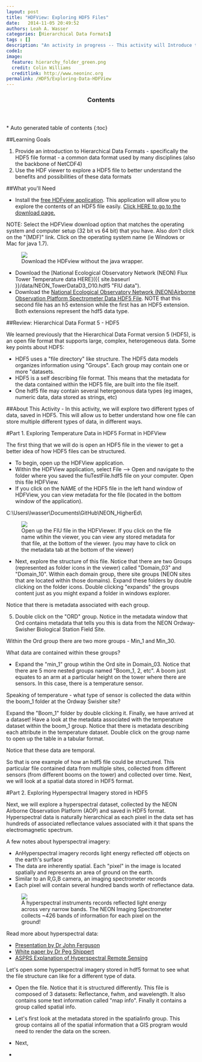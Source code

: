 ```yaml
---
layout: post
title: "HDFView: Exploring HDF5 Files"
date:   2014-11-05 20:49:52
authors: Leah A. Wasser
categories: [Hierarchical Data Formats]
tags : []
description: "An activity in progress -- This activity will Introduce the HDF5 file format."
code1: 
image:
  feature: hierarchy_folder_green.png
  credit: Colin Williams
  creditlink: http://www.neoninc.org
permalink: /HDF5/Exploring-Data-HDFView
---
```

<section id="table-of-contents" class="toc">
  <header>
    <h3 >Contents</h3>
  </header>
<div id="drawer" markdown="1">
*  Auto generated table of contents
{:toc}
</div>
</section><!-- /#table-of-contents -->


##Learning Goals

1. Provide an introduction to Hierarchical Data Formats - specifically the HDF5 file format - a common data format used by many disciplines (also the backbone of NetCDF4)
2. Use the HDF viewer to explore a HDF5 file to better understand the benefits and possibilities of these data formats 

##What you'll Need
- Install the [free HDFview application](http://www.hdfgroup.org/products/java/hdfview/). This application will allow you to explore the contents of an HDF5 file easily. <a href="http://www.hdfgroup.org/products/java/release/download.html" target="_blank">Click HERE to go to the download page. </a>

NOTE: Select the HDFView download option that matches the operating system and computer setup (32 bit vs 64 bit) that you have. Also *don't* click on the "(MDF)" link. Click on the operating system name (ie Windows or Mac for java 1.7).

<figure>
    <a href="{{ site.baseurl }}/images/HDF5View_Install.png">
    <img src="{{ site.baseurl }}/images/HDF5View_Install.png"></a>
    <figcaption>Download the HDFview without the java wrapper.</figcaption>
</figure>

- Download the [National Ecological Observatory Network (NEON) Flux Tower Temperature data HERE]({{ site.baseurl }}/data/NEON_TowerDataD3_D10.hdf5 "FIU data").
- Download the [National Ecological Observatory Network (NEON)Airborne Observation Platform Spectrometer Data HDF5 File](http://www.neoninc.org/NEONedu/Data/HDF5/SJER_140123_chip.h5 "FIU data"). NOTE that this second file has an h5 extension while the first has an HDF5 extension. Both extensions represent the hdf5 data type.

##Review: Hierarchical Data Format 5 - HDF5

We learned previously that the Hierarchical Data Format version 5 (HDF5), is an open file format that supports large, complex, heterogeneous data. Some key points about HDF5:

-  HDF5 uses a "file directory" like structure. The HDF5 data models organizes information using "Groups". Each group may contain one or more "datasets.
-  HDF5 is a self describing file format. This means that the metadata for the data contained within the HDF5 file, are built into the file itself.
-  One hdf5 file may contain several hetergeonous data types (eg images, numeric data, data stored as strings, etc) 


##About This Activity - 
In this activity, we will explore two different types of data, saved in HDF5. This will allow us to better understand how one file can store multiple different types of data, in different ways.

#Part 1. Exploring Temperature Data in HDF5 Format in HDFView

The first thing that we will do is open an HDF5 file in the viewer to get a better idea of how HDF5 files can be structured.

- To begin, open up the HDFView application.
- Within the HDFView application, select File --> Open and navigate to the folder where you saved the fiuTestFile.hdf5 file on your computer. Open this file HDFView.
- If you click on the NAME of the HDF5 file in the left hand window of HDFView, you can view metadata for the file (located in the bottom window of the application).

C:\Users\lwasser\Documents\GitHub\NEON_HigherEd\
<figure>
    <a href="{{ site.baseurl }}/images/HDf5/OpenFIU.png"><img src="{{ site.baseurl }}/images/HDf5/OpenFIU.png"></a>
    <figcaption>Open up the FIU file in the HDFViewer. If you click on the file name wtihin the viewer, you can view any stored metadata for that file, at the bottom of the viewer. (you may have to click on the metadata tab at the bottom of the viewer)</figcaption>
</figure>

- Next, explore the structure of this file. Notice that there are two Groups (represented as folder icons in the viewer) called "Domain_03" and "Domain_10". Within each domain group, there site groups (NEON sites that are located within those domains). Expand these folders by double clicking on the folder icons. Double clicking "expands" the groups content just as you might expand a folder in windows explorer.

Notice that there is metadata associated with each group.

5. Double click on the "ORD" group. Notice in the metadata window that Ord contains metadata that tells you this is data from the NEON Ordway-Swisher Biological Station Field Site.

Within the Ord group there are two more groups - Min_1 and Min_30. 

What data are contained within these groups? 

- Expand the "min_1" group wtihin the Ord site in Domain_03. Notice that there are 5 more nested groups named "Boom_1, 2, etc". A boom just equates to an arm at a particular height on the tower where there are sensors. In this case, there is a temperature sensor.


Speaking of temperature - what type of sensor is collected the data within the boom_1 folder at the Ordway Swisher site? 

Expand the "Boom_1" folder by double clicking it. Finally, we have arrived at a dataset! Have a look at the metadata associated with the temperature dataset within the boom_1 group. Notice that there is metadata describing each attribute in the temperature dataset. Double click on the group name to open up the table in a tabular format.

Notice that these data are temporal.

So that is one example of how an hdf5 file could be structured. This particular file contained data from multiple sites, collected from different sensors (from different booms on the tower) and collected over time. Next, we will look at a spatial data stored in HDF5 format.

#Part 2. Exploring Hyperspectral Imagery stored in HDF5

Next, we will explore a hyperspectral dataset, collected by the NEON Airborne Observation Platform (AOP) and saved in HDF5 format. Hyperspectral data is naturally hierarchical as each pixel in the data set has hundreds of associated reflectance values associated with it that spans the electromagnetic spectrum.

A few notes about hyperspectral imagery:
- AnHyperspectral imagery records light energy reflected off objects on the earth's surface
- The data are inherently spatial. Each "pixel" in the image is located spatially and represents an area of ground on the earth.
- Similar to an R,G,B camera, an imaging spectrometer records  
- Each pixel will contain several hundred bands worth of reflectance data.

<figure>
    <a href="{{ site.baseurl }}/images/LandsatVsHyper-01.png">
    <img src="{{ site.baseurl }}/images/LandsatVsHyper-01.png"></a>
    <figcaption>A hyperspectral instruments records reflected light energy across very narrow bands. The NEON Imaging Spectrometer collects ~426 bands of information for each pixel on the ground!</figcaption>
</figure>

Read more about hyperspectral data:

- <a href="http://www.geos.ed.ac.uk/abs/research/micromet/Current/airborne/knowledge_exhange/john_ferguson_imaging.pdf" target="_blank">Presentation by Dr John Ferguson</a>
- <a href="http://spacejournal.ohio.edu/pdf/shippert.pdf" target="_blank">White paper by Dr Peg Shippert</a>
- <a href="http://www.asprs.org/a/publications/pers/2004journal/april/highlight.pdf" target="_blank">ASPRS Explanation of Hyperspectral Remote Sensing</a>


Let's open some hyperspectral imagery stored in hdf5 format to see what the file structure can like for a different type of data.

- Open the file. Notice that it is structured differently. This file is composed of 3 datasets: Reflectance, fwhm, and wavelength. It also contains some text information called "map info". Finally it contains a group called spatial info.

- Let's first look at the metadata stored in the spatialinfo group. This group contains all of the spatial information that a GIS program would need to render the data on the screen.
- Next, 
-  

